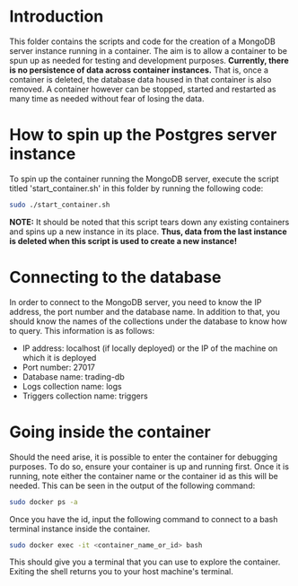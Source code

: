 # Introduction
This folder contains the scripts and code for the creation of a MongoDB server instance running in a container.
The aim is to allow a container to be spun up as needed for testing and development purposes. 
**Currently, there is no persistence of data across container instances.** That is, once a container is deleted, 
the database data housed in that container is also removed. A container however can be stopped, started 
and restarted as many time as needed without fear of losing the data. 

# How to spin up the Postgres server instance
To spin up the container running the MongoDB server, execute the script titled 'start_container.sh' in this folder
by running the following code:
```bash
sudo ./start_container.sh
```
**NOTE:** It should be noted that this script tears down any existing containers and spins up a new instance in its place.
**Thus, data from the last instance is deleted when this script is used to create a new instance!**

# Connecting to the database
In order to connect to the MongoDB server, you need to know the IP address, the port number and the database name. 
In addition to that, you should know the names of the collections under the database to know how to query.
This information is as follows:
<ul>
<li>IP address: localhost (if locally deployed) or the IP of the machine on which it is deployed
<li>Port number: 27017
<li>Database name: trading-db
<li>Logs collection name: logs
<li>Triggers collection name: triggers
</ul>

# Going inside the container
Should the need arise, it is possible to enter the container for debugging purposes. To do so, ensure your container is up
and running first. Once it is running, note either the container name or the container id as this will be needed. This can
be seen in the output of the following command:
```bash
sudo docker ps -a
```
Once you have the id, input the following command to connect to a bash terminal instance inside the container.
```bash
sudo docker exec -it <container_name_or_id> bash
```
This should give you a terminal that you can use to explore the container. Exiting the shell returns you to your 
host machine's terminal.
